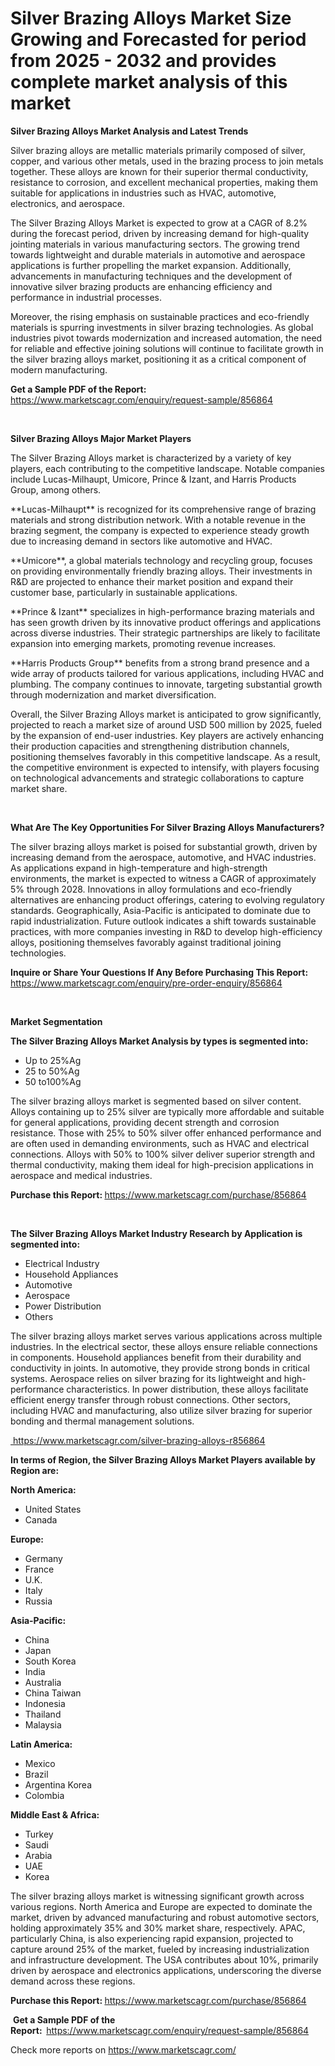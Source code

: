 <p><h1>Silver Brazing Alloys Market Size Growing and Forecasted for period from 2025 - 2032 and provides complete market analysis of this market</h1></p><p><strong>Silver Brazing Alloys Market Analysis and Latest Trends</strong></p>
<p><p>Silver brazing alloys are metallic materials primarily composed of silver, copper, and various other metals, used in the brazing process to join metals together. These alloys are known for their superior thermal conductivity, resistance to corrosion, and excellent mechanical properties, making them suitable for applications in industries such as HVAC, automotive, electronics, and aerospace.</p><p>The Silver Brazing Alloys Market is expected to grow at a CAGR of 8.2% during the forecast period, driven by increasing demand for high-quality jointing materials in various manufacturing sectors. The growing trend towards lightweight and durable materials in automotive and aerospace applications is further propelling the market expansion. Additionally, advancements in manufacturing techniques and the development of innovative silver brazing products are enhancing efficiency and performance in industrial processes.</p><p>Moreover, the rising emphasis on sustainable practices and eco-friendly materials is spurring investments in silver brazing technologies. As global industries pivot towards modernization and increased automation, the need for reliable and effective joining solutions will continue to facilitate growth in the silver brazing alloys market, positioning it as a critical component of modern manufacturing.</p></p>
<p><strong>Get a Sample PDF of the Report:&nbsp;</strong> <a href="https://www.marketscagr.com/enquiry/request-sample/856864?utm_campaign=2941&utm_medium=2&utm_source=Github&utm_content=ia&utm_term=31032025&utm_id=silver-brazing-alloys">https://www.marketscagr.com/enquiry/request-sample/856864</a></p>
<p>&nbsp;</p>
<p><strong>Silver Brazing Alloys Major Market Players</strong></p>
<p><p>The Silver Brazing Alloys market is characterized by a variety of key players, each contributing to the competitive landscape. Notable companies include Lucas-Milhaupt, Umicore, Prince & Izant, and Harris Products Group, among others.</p><p>**Lucas-Milhaupt** is recognized for its comprehensive range of brazing materials and strong distribution network. With a notable revenue in the brazing segment, the company is expected to experience steady growth due to increasing demand in sectors like automotive and HVAC.</p><p>**Umicore**, a global materials technology and recycling group, focuses on providing environmentally friendly brazing alloys. Their investments in R&D are projected to enhance their market position and expand their customer base, particularly in sustainable applications. </p><p>**Prince & Izant** specializes in high-performance brazing materials and has seen growth driven by its innovative product offerings and applications across diverse industries. Their strategic partnerships are likely to facilitate expansion into emerging markets, promoting revenue increases.</p><p>**Harris Products Group** benefits from a strong brand presence and a wide array of products tailored for various applications, including HVAC and plumbing. The company continues to innovate, targeting substantial growth through modernization and market diversification.</p><p>Overall, the Silver Brazing Alloys market is anticipated to grow significantly, projected to reach a market size of around USD 500 million by 2025, fueled by the expansion of end-user industries. Key players are actively enhancing their production capacities and strengthening distribution channels, positioning themselves favorably in this competitive landscape. As a result, the competitive environment is expected to intensify, with players focusing on technological advancements and strategic collaborations to capture market share.</p></p>
<p>&nbsp;</p>
<p><strong>What Are The Key Opportunities For Silver Brazing Alloys Manufacturers?</strong></p>
<p><p>The silver brazing alloys market is poised for substantial growth, driven by increasing demand from the aerospace, automotive, and HVAC industries. As applications expand in high-temperature and high-strength environments, the market is expected to witness a CAGR of approximately 5% through 2028. Innovations in alloy formulations and eco-friendly alternatives are enhancing product offerings, catering to evolving regulatory standards. Geographically, Asia-Pacific is anticipated to dominate due to rapid industrialization. Future outlook indicates a shift towards sustainable practices, with more companies investing in R&D to develop high-efficiency alloys, positioning themselves favorably against traditional joining technologies.</p></p>
<p><strong>Inquire or Share Your Questions If Any Before Purchasing This Report:</strong> <a href="https://www.marketscagr.com/enquiry/pre-order-enquiry/856864?utm_campaign=2941&utm_medium=2&utm_source=Github&utm_content=ia&utm_term=31032025&utm_id=silver-brazing-alloys">https://www.marketscagr.com/enquiry/pre-order-enquiry/856864</a></p>
<p>&nbsp;</p>
<p><strong>Market Segmentation</strong></p>
<p><strong>The Silver Brazing Alloys Market Analysis by types is segmented into:</strong></p>
<p><ul><li>Up to 25%Ag</li><li>25 to 50%Ag</li><li>50 to100%Ag</li></ul></p>
<p><p>The silver brazing alloys market is segmented based on silver content. Alloys containing up to 25% silver are typically more affordable and suitable for general applications, providing decent strength and corrosion resistance. Those with 25% to 50% silver offer enhanced performance and are often used in demanding environments, such as HVAC and electrical connections. Alloys with 50% to 100% silver deliver superior strength and thermal conductivity, making them ideal for high-precision applications in aerospace and medical industries.</p></p>
<p><strong>Purchase this Report:&nbsp;</strong><a href="https://www.marketscagr.com/purchase/856864?utm_campaign=2941&utm_medium=2&utm_source=Github&utm_content=ia&utm_term=31032025&utm_id=silver-brazing-alloys">https://www.marketscagr.com/purchase/856864</a></p>
<p>&nbsp;</p>
<p><strong>The Silver Brazing Alloys Market Industry Research by Application is segmented into:</strong></p>
<p><ul><li>Electrical Industry</li><li>Household Appliances</li><li>Automotive</li><li>Aerospace</li><li>Power Distribution</li><li>Others</li></ul></p>
<p><p>The silver brazing alloys market serves various applications across multiple industries. In the electrical sector, these alloys ensure reliable connections in components. Household appliances benefit from their durability and conductivity in joints. In automotive, they provide strong bonds in critical systems. Aerospace relies on silver brazing for its lightweight and high-performance characteristics. In power distribution, these alloys facilitate efficient energy transfer through robust connections. Other sectors, including HVAC and manufacturing, also utilize silver brazing for superior bonding and thermal management solutions.</p></p>
<p><a href="https://www.marketscagr.com/silver-brazing-alloys-r856864?utm_campaign=2941&utm_medium=2&utm_source=Github&utm_content=ia&utm_term=31032025&utm_id=silver-brazing-alloys">&nbsp;https://www.marketscagr.com/silver-brazing-alloys-r856864</a></p>
<p><strong>In terms of Region, the Silver Brazing Alloys Market Players available by Region are:</strong></p>
<p>
    <p> <strong> North America: </strong>
        <ul>
            <li>United States</li>
            <li>Canada</li>
        </ul>
        </p> 
    <p> <strong> Europe: </strong>
        <ul>
            <li>Germany</li>
            <li>France</li>
            <li>U.K.</li>
            <li>Italy</li>
            <li>Russia</li>
        </ul>
        </p> 
    <p> <strong> Asia-Pacific: </strong>
        <ul>
            <li>China</li>
            <li>Japan</li>
            <li>South Korea</li>
            <li>India</li>
            <li>Australia</li>
            <li>China Taiwan</li>
            <li>Indonesia</li>
            <li>Thailand</li>
            <li>Malaysia</li>
        </ul>
        </p> 
    <p> <strong> Latin America: </strong>
        <ul>
            <li>Mexico</li>
            <li>Brazil</li>
            <li>Argentina Korea</li>
            <li>Colombia</li>
        </ul>
        </p> 
    <p> <strong> Middle East & Africa: </strong>
        <ul>
            <li>Turkey</li>
            <li>Saudi</li>
            <li>Arabia</li>
            <li>UAE</li>
            <li>Korea</li>
        </ul>
    </p>
    </p>
<p><p>The silver brazing alloys market is witnessing significant growth across various regions. North America and Europe are expected to dominate the market, driven by advanced manufacturing and robust automotive sectors, holding approximately 35% and 30% market share, respectively. APAC, particularly China, is also experiencing rapid expansion, projected to capture around 25% of the market, fueled by increasing industrialization and infrastructure development. The USA contributes about 10%, primarily driven by aerospace and electronics applications, underscoring the diverse demand across these regions.</p></p>
<p><strong>Purchase this Report: </strong><a href="https://www.marketscagr.com/purchase/856864?utm_campaign=2941&utm_medium=2&utm_source=Github&utm_content=ia&utm_term=31032025&utm_id=silver-brazing-alloys">https://www.marketscagr.com/purchase/856864</a></p>
<p>&nbsp;<strong>Get a Sample PDF of the Report:&nbsp;&nbsp;</strong><a href="https://www.marketscagr.com/enquiry/request-sample/856864?utm_campaign=2941&utm_medium=2&utm_source=Github&utm_content=ia&utm_term=31032025&utm_id=silver-brazing-alloys">https://www.marketscagr.com/enquiry/request-sample/856864</a></p>
<p><strong></strong></p>
<p>Check more reports on <a href="https://www.marketscagr.com/?utm_campaign=2941&utm_medium=2&utm_source=Github&utm_content=ia&utm_term=31032025&utm_id=silver-brazing-alloys">https://www.marketscagr.com/</a></p>